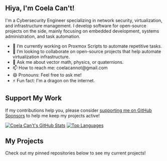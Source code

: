 ## Hiya, I'm Coela Can't! 

I'm a Cybersecurity Engineer specializing in network security, virtualization, and infrastructure management. I develop software for open-source projects on the side, mainly focusing on embedded development, systems administration, and task automation.

- 🔭 I’m currently working on Proxmox Scripts to automate repetitive tasks.
- 👯 I’m looking to collaborate on open-source projects that help automate virtualization infrastructure.
- 💬 Ask me about vector math, physics, or quaternions.
- 📫 How to reach me: <a>coelacannot&#64;gmail&#46;com</a>
- 😄 Pronouns: Feel free to ask me!
- ⚡ Fun fact: I'm a dragon on the internet.

## Support My Work
If my contributions help you, please consider [supporting me on GitHub Sponsors](https://github.com/sponsors/coelacant1) to help me keep my projects active!

[![Coela Can't's GitHub Stats](https://github-readme-stats.vercel.app/api?username=coelacant1&show_icons=true&theme=omni&bg_color=00000000&show=prs_merged,reviews)](https://github.com/coelacant1)
[![Top Languages](https://github-readme-stats.vercel.app/api/top-langs/?username=coelacant1&layout=donut&theme=omni&bg_color=00000000&langs_count=6)](https://github.com/coelacant1/)

## My Projects
Check out my pinned repositories below to see my current projects!
